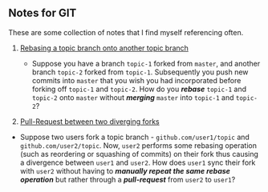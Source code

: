 ## Notes for GIT 
These are some collection of notes that I find myself referencing often.  

1. [Rebasing a topic branch onto another topic branch](https://github.com/nav-mohan/git_notes/blob/main/Rebasing-topic-branch-onto-another-topic-branch/README.MD)
    * Suppose you have a branch `topic-1` forked from `master`, and another branch `topic-2` forked from `topic-1`. Subsequently you push new commits into `master` that you wish you had incorporated before forking off `topic-1` and `topic-2`. How do you ___rebase___ `topic-1` and `topic-2` onto `master` without ___merging___ `master` into `topic-1` and `topic-2`?

2. [Pull-Request between two diverging forks](https://github.com/nav-mohan/git_notes/blob/main/Pull-Request-between-diverging-forks/README.MD)
* Suppose two users fork a topic branch - `github.com/user1/topic` and `github.com/user2/topic`. Now, `user2` performs some rebasing operation (such as reordering or squashing of commits) on their fork thus causing a divergence between `user1` and `user2`. How does `user1` sync their fork with `user2` without having to ___manually repeat the same rebase operation___ but rather through a ___pull-request___ from `user2` to `user1`? 